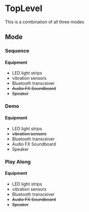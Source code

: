 # TopLevel
This is a combination of all three modes
## Mode
### Sequence
#### Equipment
- LED light strips
- vibration sensors
- Bluetooth transceiver
- ~~Audio FX Soundboard~~
- ~~Speaker~~

### Demo
#### Equipment
- LED light strips
- ~~vibration sensors~~
- Bluetooth transceiver
- Audio FX Soundboard
- Speaker

### Play Along
#### Equipment
- LED light strips
- vibration sensors
- Bluetooth transceiver
- ~~Audio FX Soundboard~~
- ~~Speaker~~

